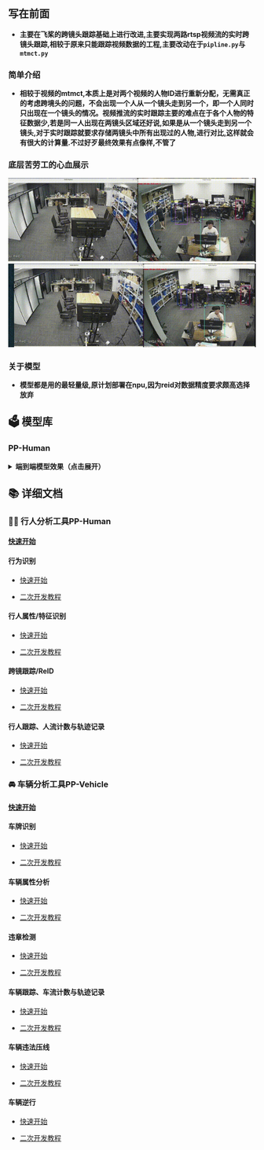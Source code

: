 

<img src="https://user-images.githubusercontent.com/48054808/185032511-0c97b21c-8bab-4ab1-89ee-16e5e81c22cc.png" title="" alt="" data-align="center">


## 写在前面
- **主要在飞桨的跨镜头跟踪基础上进行改进,主要实现两路rtsp视频流的实时跨镜头跟踪,相较于原来只能跟踪视频数据的工程,主要改动在于```pipline.py```与```mtmct.py```**

### 简单介绍
- **相较于视频的mtmct,本质上是对两个视频的人物ID进行重新分配，无需真正的考虑跨境头的问题，不会出现一个人从一个镜头走到另一个，即一个人同时只出现在一个镜头的情况。视频推流的实时跟踪主要的难点在于各个人物的特征数据少,若是同一人出现在两镜头区域还好说,如果是从一个镜头走到另一个镜头,对于实时跟踪就要求存储两镜头中所有出现过的人物,进行对比,这样就会有很大的计算量.不过好歹最终效果有点像样,不管了**

### 底层苦劳工的心血展示
![基本效果](mtmct.gif)
![Alt text](<录屏 2023年07月26日 10时13 -big-original.gif>)

### 关于模型
- **模型都是用的最轻量级,原计划部署在npu,因为reid对数据精度要求颇高选择放弃**
## 🗳 模型库

### PP-Human

<details>
<summary><b>端到端模型效果（点击展开）</b></summary>

|         任务         |  端到端速度（ms）  |                                                                                                                                         模型方案                                                                                                                                         |                             模型体积                              |
| :------------------: | :----------------: | :--------------------------------------------------------------------------------------------------------------------------------------------------------------------------------------------------------------------------------------------------------------------------------------: | :---------------------------------------------------------------: |
|  行人检测（高精度）  |       25.1ms       |                                                                                             [多目标跟踪](https://bj.bcebos.com/v1/paddledet/models/pipeline/mot_ppyoloe_l_36e_pipeline.zip)                                                                                              |                               182M                                |
|  行人检测（轻量级）  |       16.2ms       |                                                                                             [多目标跟踪](https://bj.bcebos.com/v1/paddledet/models/pipeline/mot_ppyoloe_s_36e_pipeline.zip)                                                                                              |                                27M                                |
| 行人检测（超轻量级） |  10ms(Jetson AGX)  |                                                                                [多目标跟踪](https://bj.bcebos.com/v1/paddledet/models/pipeline/pphuman/ppyoloe_plus_crn_t_auxhead_320_60e_pphuman.tar.gz)                                                                                |                                17M                                |
|  行人跟踪（高精度）  |       31.8ms       |                                                                                             [多目标跟踪](https://bj.bcebos.com/v1/paddledet/models/pipeline/mot_ppyoloe_l_36e_pipeline.zip)                                                                                              |                               182M                                |
|  行人跟踪（轻量级）  |       21.0ms       |                                                                                             [多目标跟踪](https://bj.bcebos.com/v1/paddledet/models/pipeline/mot_ppyoloe_s_36e_pipeline.zip)                                                                                              |                                27M                                |
| 行人跟踪（超轻量级） | 13.2ms(Jetson AGX) |                                                                                [多目标跟踪](https://bj.bcebos.com/v1/paddledet/models/pipeline/pphuman/ppyoloe_plus_crn_t_auxhead_320_60e_pphuman.tar.gz)                                                                                |                                17M                                |
|    跨镜跟踪(REID)    |     单人1.5ms      |                                                                                                        [REID](https://bj.bcebos.com/v1/paddledet/models/pipeline/reid_model.zip)                                                                                                         |                             REID：92M                             |
|  属性识别（高精度）  |     单人8.5ms      |                                            [目标检测](https://bj.bcebos.com/v1/paddledet/models/pipeline/mot_ppyoloe_l_36e_pipeline.zip)<br> [属性识别](https://bj.bcebos.com/v1/paddledet/models/pipeline/strongbaseline_r50_30e_pa100k.zip)                                            |                  目标检测：182M<br>属性识别：86M                  |
|  属性识别（轻量级）  |     单人7.1ms      |                                            [目标检测](https://bj.bcebos.com/v1/paddledet/models/pipeline/mot_ppyoloe_l_36e_pipeline.zip)<br> [属性识别](https://bj.bcebos.com/v1/paddledet/models/pipeline/strongbaseline_r50_30e_pa100k.zip)                                            |                  目标检测：182M<br>属性识别：86M                  |
|       摔倒识别       |      单人10ms      | [多目标跟踪](https://bj.bcebos.com/v1/paddledet/models/pipeline/mot_ppyoloe_l_36e_pipeline.zip) <br> [关键点检测](https://bj.bcebos.com/v1/paddledet/models/pipeline/dark_hrnet_w32_256x192.zip) <br> [基于关键点行为识别](https://bj.bcebos.com/v1/paddledet/models/pipeline/STGCN.zip) | 多目标跟踪：182M<br>关键点检测：101M<br>基于关键点行为识别：21.8M |
|       闯入识别       |       31.8ms       |                                                                                             [多目标跟踪](https://bj.bcebos.com/v1/paddledet/models/pipeline/mot_ppyoloe_l_36e_pipeline.zip)                                                                                              |                               182M                                |
|       打架识别       |       19.7ms       |                                                                                              [视频分类](https://bj.bcebos.com/v1/paddledet/models/pipeline/mot_ppyoloe_l_36e_pipeline.zip)                                                                                               |                                90M                                |
|       抽烟识别       |     单人15.1ms     |                                    [目标检测](https://bj.bcebos.com/v1/paddledet/models/pipeline/mot_ppyoloe_l_36e_pipeline.zip)<br>[基于人体id的目标检测](https://bj.bcebos.com/v1/paddledet/models/pipeline/ppyoloe_crn_s_80e_smoking_visdrone.zip)                                    |            目标检测：182M<br>基于人体id的目标检测：27M            |
|      打电话识别      |       单人ms       |                                      [目标检测](https://bj.bcebos.com/v1/paddledet/models/pipeline/mot_ppyoloe_l_36e_pipeline.zip)<br>[基于人体id的图像分类](https://bj.bcebos.com/v1/paddledet/models/pipeline/PPHGNet_tiny_calling_halfbody.zip)                                       |            目标检测：182M<br>基于人体id的图像分类：45M            |


点击模型方案中的模型即可下载指定模型，下载后解压存放至`./output_inference`目录中

</details>



## 📚 详细文档

### 🚶‍♀️ 行人分析工具PP-Human

#### [快速开始](docs/tutorials/PPHuman_QUICK_STARTED.md)

#### 行为识别

- [快速开始](docs/tutorials/pphuman_action.md)

- [二次开发教程](../../docs/advanced_tutorials/customization/action_recognotion/README.md)

#### 行人属性/特征识别

- [快速开始](docs/tutorials/pphuman_attribute.md)

- [二次开发教程](../../docs/advanced_tutorials/customization/pphuman_attribute.md)

#### 跨镜跟踪/ReID

- [快速开始](docs/tutorials/pphuman_mtmct.md)

- [二次开发教程](../../docs/advanced_tutorials/customization/pphuman_mtmct.md)

#### 行人跟踪、人流计数与轨迹记录

- [快速开始](docs/tutorials/pphuman_mot.md)

- [二次开发教程](../../docs/advanced_tutorials/customization/pphuman_mot.md)

### 🚘 车辆分析工具PP-Vehicle

#### [快速开始](docs/tutorials/PPVehicle_QUICK_STARTED.md)

#### 车牌识别

- [快速开始](docs/tutorials/ppvehicle_plate.md)

- [二次开发教程](../../docs/advanced_tutorials/customization/ppvehicle_plate.md)

#### 车辆属性分析

- [快速开始](docs/tutorials/ppvehicle_attribute.md)

- [二次开发教程](../../docs/advanced_tutorials/customization/ppvehicle_attribute.md)

#### 违章检测

- [快速开始](docs/tutorials/ppvehicle_illegal_parking.md)

- [二次开发教程](../../docs/advanced_tutorials/customization/pphuman_mot.md)

#### 车辆跟踪、车流计数与轨迹记录

- [快速开始](docs/tutorials/ppvehicle_mot.md)

- [二次开发教程](../../docs/advanced_tutorials/customization/pphuman_mot.md)

#### 车辆违法压线

- [快速开始](docs/tutorials/ppvehicle_press.md)

- [二次开发教程](../../docs/advanced_tutorials/customization/ppvehicle_violation.md)

#### 车辆逆行

- [快速开始](docs/tutorials/ppvehicle_retrograde.md)

- [二次开发教程](../../docs/advanced_tutorials/customization/ppvehicle_violation.md)
